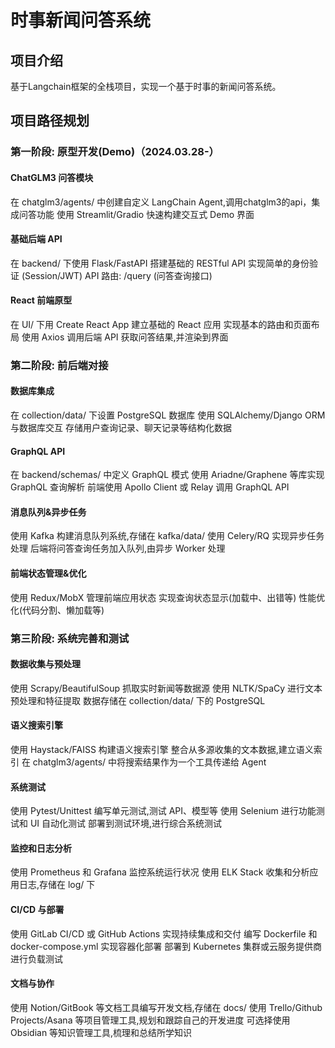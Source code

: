 # 时事新闻问答系统

## 项目介绍

基于Langchain框架的全栈项目，实现一个基于时事的新闻问答系统。

## 项目路径规划

### 第一阶段: 原型开发(Demo)（2024.03.28-）

#### ChatGLM3 问答模块

在 chatglm3/agents/ 中创建自定义 LangChain Agent,调用chatglm3的api，集成问答功能
使用 Streamlit/Gradio 快速构建交互式 Demo 界面
#### 基础后端 API
在 backend/ 下使用 Flask/FastAPI 搭建基础的 RESTful API
实现简单的身份验证 (Session/JWT)
API 路由: /query (问答查询接口)
#### React 前端原型

在 UI/ 下用 Create React App 建立基础的 React 应用
实现基本的路由和页面布局
使用 Axios 调用后端 API 获取问答结果,并渲染到界面
### 第二阶段: 前后端对接

#### 数据库集成

在 collection/data/ 下设置 PostgreSQL 数据库
使用 SQLAlchemy/Django ORM 与数据库交互
存储用户查询记录、聊天记录等结构化数据
#### GraphQL API

在 backend/schemas/ 中定义 GraphQL 模式
使用 Ariadne/Graphene 等库实现 GraphQL 查询解析
前端使用 Apollo Client 或 Relay 调用 GraphQL API
#### 消息队列&异步任务

使用 Kafka 构建消息队列系统,存储在 kafka/data/
使用 Celery/RQ 实现异步任务处理
后端将问答查询任务加入队列,由异步 Worker 处理
#### 前端状态管理&优化

使用 Redux/MobX 管理前端应用状态
实现查询状态显示(加载中、出错等)
性能优化(代码分割、懒加载等)
### 第三阶段: 系统完善和测试

#### 数据收集与预处理

使用 Scrapy/BeautifulSoup 抓取实时新闻等数据源
使用 NLTK/SpaCy 进行文本预处理和特征提取
数据存储在 collection/data/ 下的 PostgreSQL
#### 语义搜索引擎

使用 Haystack/FAISS 构建语义搜索引擎
整合从多源收集的文本数据,建立语义索引
在 chatglm3/agents/ 中将搜索结果作为一个工具传递给 Agent
#### 系统测试

使用 Pytest/Unittest 编写单元测试,测试 API、模型等
使用 Selenium 进行功能测试和 UI 自动化测试
部署到测试环境,进行综合系统测试
#### 监控和日志分析

使用 Prometheus 和 Grafana 监控系统运行状况
使用 ELK Stack 收集和分析应用日志,存储在 log/ 下
#### CI/CD 与部署

使用 GitLab CI/CD 或 GitHub Actions 实现持续集成和交付
编写 Dockerfile 和 docker-compose.yml 实现容器化部署
部署到 Kubernetes 集群或云服务提供商进行负载测试
#### 文档与协作

使用 Notion/GitBook 等文档工具编写开发文档,存储在 docs/
使用 Trello/Github Projects/Asana 等项目管理工具,规划和跟踪自己的开发进度
可选择使用 Obsidian 等知识管理工具,梳理和总结所学知识